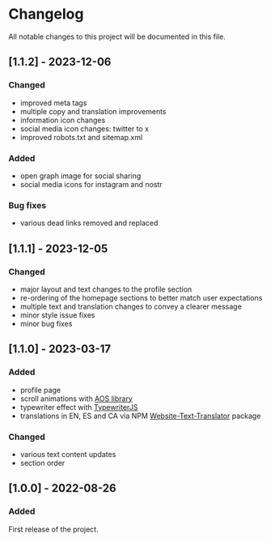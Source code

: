 # Changelog

All notable changes to this project will be documented in this file.

## [1.1.2] - 2023-12-06

### Changed

- improved meta tags
- multiple copy and translation improvements
- information icon changes
- social media icon changes: twitter to x
- improved robots.txt and sitemap.xml

### Added

- open graph image for social sharing
- social media icons for instagram and nostr

### Bug fixes

- various dead links removed and replaced

## [1.1.1] - 2023-12-05

### Changed

- major layout and text changes to the profile section
- re-ordering of the homepage sections to better match user expectations
- multiple text and translation changes to convey a clearer message
- minor style issue fixes
- minor bug fixes

## [1.1.0] - 2023-03-17

### Added

- profile page
- scroll animations with [AOS library](https://michalsnik.github.io/aos/)
- typewriter effect with [TypewriterJS](https://www.npmjs.com/package/typewriter-effect)
- translations in EN, ES and CA via NPM [Website-Text-Translator](https://www.npmjs.com/package/website-text-translator) package

### Changed

- various text content updates
- section order

## [1.0.0] - 2022-08-26

### Added

First release of the project.
